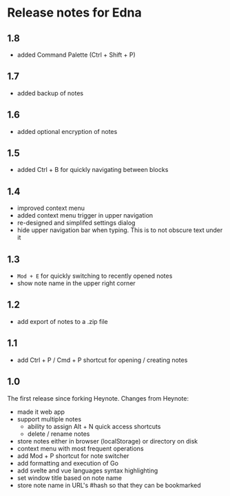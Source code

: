 # Release notes for Edna

## 1.8

- added Command Palette (Ctrl + Shift + P)

## 1.7

- added backup of notes

## 1.6

- added optional encryption of notes

## 1.5

- added Ctrl + B for quickly navigating between blocks

## 1.4

- improved context menu
- added context menu trigger in upper navigation
- re-designed and simplifed settings dialog
- hide upper navigation bar when typing. This is to not obscure text under it

## 1.3

- `Mod + E` for quickly switching to recently opened notes
- show note name in the upper right corner

## 1.2

- add export of notes to a .zip file

## 1.1

- add Ctrl + P / Cmd + P shortcut for opening / creating notes

## 1.0

The first release since forking Heynote. Changes from Heynote:

- made it web app
- support multiple notes
  - ability to assign Alt + N quick access shortcuts
  - delete / rename notes
- store notes either in browser (localStorage) or directory on disk
- context menu with most frequent operations
- add Mod + P shortcut for note switcher
- add formatting and execution of Go
- add svelte and vue languages syntax highlighting
- set window title based on note name
- store note name in URL's #hash so that they can be bookmarked
